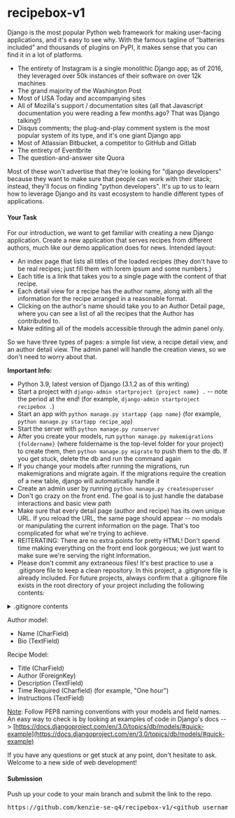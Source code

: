 # recipebox-v1

Django is the most popular Python web framework for making user-facing applications, and it's easy to see why. With the famous tagline of "batteries included" and thousands of plugins on PyPI, it makes sense that you can find it in a lot of platforms.

*   The entirety of Instagram is a single monolithic Django app; as of 2016, they leveraged over 50k instances of their software on over 12k machines
*   The grand majority of the Washington Post
*   Most of USA Today and accompanying sites
*   All of Mozilla's support / documentation sites (all that Javascript documentation you were reading a few months ago? That was Django talking!)
*   Disqus comments; the plug-and-play comment system is the most popular system of its type, and it's one giant Django app
*   Most of Atlassian Bitbucket, a competitor to GitHub and Gitlab
*   The entirety of Eventbrite
*   The question-and-answer site Quora

Most of these won't advertise that they're looking for "django developers" because they want to make sure that people can work with their stack; instead, they'll focus on finding "python developers". It's up to us to learn how to leverage Django and its vast ecosystem to handle different types of applications.

#### **Your Task**

For our introduction, we want to get familiar with creating a new Django application. Create a new application that serves recipes from different authors, much like our demo application does for news. Intended layout:

*   An index page that lists all titles of the loaded recipes (they don't have to be real recipes; just fill them with lorem ipsum and some numbers.)
*   Each title is a link that takes you to a single page with the content of that recipe.
*   Each detail view for a recipe has the author name, along with all the information for the recipe arranged in a reasonable format.
*   Clicking on the author's name should take you to an Author Detail page, where you can see a list of all the recipes that the Author has contributed to.
*   Make editing all of the models accessible through the admin panel only.

So we have three types of pages: a simple list view, a recipe detail view, and an author detail view. The admin panel will handle the creation views, so we don't need to worry about that.

**Important Info:**

*   Python 3.9, latest version of Django (3.1.2 as of this writing)
*   Start a project with `django-admin startproject {project name} .` -- note the period at the end! (for example, `django-admin startproject recipebox .`)
*   Start an app with `python manage.py startapp {app name}` (for example, `python manage.py startapp recipe_app`)
*   Start the server with `python manage.py runserver`
*   After you create your models, run `python manage.py makemigrations {foldername}` (where foldername is the top-level folder for your project) to create them, then `python manage.py migrate` to push them to the db. If you get stuck, delete the db and run the command again
*   If you change your models after running the migrations, run makemigrations and migrate again. If the migrations require the creation of a new table, django will automatically handle it
*   Create an admin user by running `python manage.py createsuperuser`
*   Don't go crazy on the front end. The goal is to just handle the database interactions and basic view path
*   Make sure that every detail page (author and recipe) has its own unique URL. If you reload the URL, the same page should appear -- no modals or manipulating the current information on the page. That's too complicated for what we're trying to achieve.
*   REITERATING: There are no extra points for pretty HTML! Don't spend time making everything on the front end look gorgeous; we just want to make sure we're serving the right information.
*   Please don't commit any extraneous files! It's best practice to use a .gitignore file to keep a clean repository. In this project, a .gitignore file is already included.  For future projects, always confirm that a .gitignore file exists in the root directory of your project including the following contents:
<details>
   <summary markdown="span">.gitignore contents</summary>
   <pre># Inspired by https://www.toptal.com/developers/gitignore/api/venv,linux,macos,django,python,visualstudiocode,pycharm
   
        # Django
        *.log
        *.pot
        *.py[cod]
        *$py.class
        __pycache__/
        local_settings.py
        db.sqlite3
        db.sqlite3-journal

        # pyenv
        .python-version

        # Environments
        .env
        .venv
        env/
        venv/
        ENV/
        env.bak/
        venv.bak/

        ### VisualStudioCode ###
        .vscode/
        !.vscode/settings.json
        !.vscode/tasks.json
        !.vscode/launch.json
        !.vscode/extensions.json
        *.code-workspace
        .history

        ### PyCharm ###
        .idea/

        ### macOS ###
        # General
        .DS_Store

        ### Linux ###
        *~

        # temporary files which can be created if a process still has a handle open of a deleted file
        .fuse_hidden*

        # KDE directory preferences
        .directory

        # Linux trash folder which might appear on any partition or disk
        .Trash-*

        # .nfs files are created when an open file is removed but is still being accessed
        .nfs*
        
        # C extensions
        *.so
        
        # Distribution / packaging
        .Python
        build/
        develop-eggs/
        dist/
        downloads/
        eggs/
        .eggs/
        lib/
        lib64/
        parts/
        sdist/
        var/
        wheels/
        pip-wheel-metadata/
        share/python-wheels/
        *.egg-info/
        .installed.cfg
        *.egg
        MANIFEST
        
        # PyInstaller
        #  Usually these files are written by a python script from a template
        #  before PyInstaller builds the exe, so as to inject date/other infos into it.
        *.manifest
        *.spec
        
        # Installer logs
        pip-log.txt
        pip-delete-this-directory.txt
        
        # Unit test / coverage reports
        htmlcov/
        .tox/
        .nox/
        .coverage
        .coverage.*
        .cache
        nosetests.xml
        coverage.xml
        *.cover
        *.py,cover
        .hypothesis/
        .pytest_cache/
        
        # Translations
        *.mo
        *.pot
        
        # Flask stuff:
        instance/
        .webassets-cache
        
        # Scrapy stuff:
        .scrapy
        
        # Sphinx documentation
        docs/_build/
        
        # PyBuilder
        target/
        
        # Jupyter Notebook
        .ipynb_checkpoints
        
        # IPython
        profile_default/
        ipython_config.py
        
        # PEP 582; used by e.g. github.com/David-OConnor/pyflow
        __pypackages__/
        
        # Celery stuff
        celerybeat-schedule
        celerybeat.pid
        
        # SageMath parsed files
        *.sage.py
        
        # Spyder project settings
        .spyderproject
        .spyproject

        # Rope project settings
        .ropeproject

        # mkdocs documentation
        /site

        # mypy
        .mypy_cache/
        .dmypy.json
        dmypy.json

        # Pyre type checker
        .pyre/
   </pre>
</details>

Author model:

*   Name (CharField)
*   Bio (TextField)

Recipe Model:

*   Title (CharField)
*   Author (ForeignKey)
*   Description (TextField)
*   Time Required (Charfield) (for example, "One hour")
*   Instructions (TextField)

<span style="text-decoration: underline;">Note</span>: Follow PEP8 naming conventions with your models and field names. An easy way to check is by looking at examples of code in Django's docs --> [https://docs.djangoproject.com/en/3.0/topics/db/models/#quick-example](https://docs.djangoproject.com/en/3.0/topics/db/models/#quick-example)

If you have any questions or get stuck at any point, don't hesitate to ask. Welcome to a new side of web development!

#### **Submission**

Push up your code to your main branch and submit the link to the repo.

<pre>https://github.com/kenzie-se-q4/recipebox-v1/&ltgithub_username&gt</pre>

